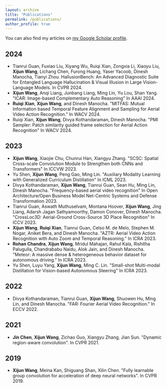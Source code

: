 ```yaml
---
layout: archive
title: "Publications"
permalink: /publications/
author_profile: true
---
```


  <div class="wordwrap">You can also find my articles on <a href="https://scholar.google.com/citations?user=KlqOhiUAAAAJ&hl=en">my Google Scholar profile</a>.</div>



## 2024
* Tianrui Guan, Fuxiao Liu, Xiyang Wu, Ruiqi Xian, Zongxia Li, Xiaoyu Liu, **Xijun Wang**, Lichang Chen, Furong Huang, Yaser Yacoob, Dinesh Manocha, Tianyi Zhou. HallusionBench: An Advanced Diagnostic Suite for Entangled Language Hallucination & Visual Illusion in Large Vision-Language Models. In CVPR 2024. 
* **Xijun Wang**, Anqi Liang, Junbang Liang, Ming Lin, Yu Lou, Shan Yang. "ICAR: Image-based Complementary Auto Reasoning" In AAAI 2024.
* **Ruiqi Xian**, **Xijun Wang**, and Dinesh Manocha. "MITFAS: Mutual Information based Temporal Feature Alignment and Sampling for Aerial Video Action Recognition."  In WACV 2024.
* Ruiqi Xian, **Xijun Wang**, Divya Kothandaraman, Dinesh Manocha. "PMI Sampler: Patch similarity guided frame selection for Aerial Action Recognition" In WACV 2024.

## 2023
*  **Xijun Wang**, Xiaojie Chu, Chunrui Han, Xiangyu Zhang. "SCSC: Spatial Cross-scale Convolution Module to Strengthen both CNNs and Transformers" In ICCVW 2023.
* Yu Shen, **Xijun Wang**, Peng Gao, Ming Lin. "Auxiliary Modality Learning with Generalized Curriculum Distillation" In ICML 2023.
*  Divya Kothandaraman, **Xijun Wang**, Tianrui Guan, Sean Hu, Ming Lin, Dinesh Manocha. "Frequency-based aerial video recognition" In Open Architecture/Open Business Model Net-Centric Systems and Defense Transformation 2023.
*  Tianrui Guan, Aswath Muthuselvam, Montana Hoover, **Xijun Wang**, Jing Liang, Adarsh Jagan Sathyamoorthy, Damon Conover, Dinesh Manocha. "CrossLoc3D: Aerial-Ground Cross-Source 3D Place Recognition" In ICCV 2023.
*  **Xijun Wang**, **Ruiqi Xian**, Tianrui Guan, Celso M. de Melo, Stephen M. Nogar, Aniket Bera, and Dinesh Manocha. "AZTR: Aerial Video Action Recognition with Auto Zoom and Temporal Reasoning." In ICRA 2023.
*  **Rohan Chandra**, **Xijun Wang**, Mridul Mahajan, Rahul Kala, Rishitha Palugulla, Chandrababu Naidu, Alok Jain, and Dinesh Manocha. "Meteor: A massive dense & heterogeneous behavior dataset for autonomous driving." In ICRA 2023.
* Yu Shen, Luyu Yang, **Xijun Wang**, Ming C. Lin. "Small-shot Multi-modal Distillation for Vision-based Autonomous Steering" In ICRA 2023.

## 2022
* Divya Kothandaraman, Tianrui Guan, **Xijun Wang**, Shuowen Hu, Ming Lin, and Dinesh Manocha. "FAR: Fourier Aerial Video Recognition." In ECCV 2022.

## 2021
* **Jin Chen**, **Xijun Wang**, Zichao Guo, Xiangyu Zhang, Jian Sun. "Dynamic region-aware convolution". In CVPR 2021.

## 2019
*  **Xijun Wang**, Meina Kan, Shiguang Shan, Xilin Chen. "Fully learnable group convolution for acceleration of deep neural networks". In CVPR 2019.
